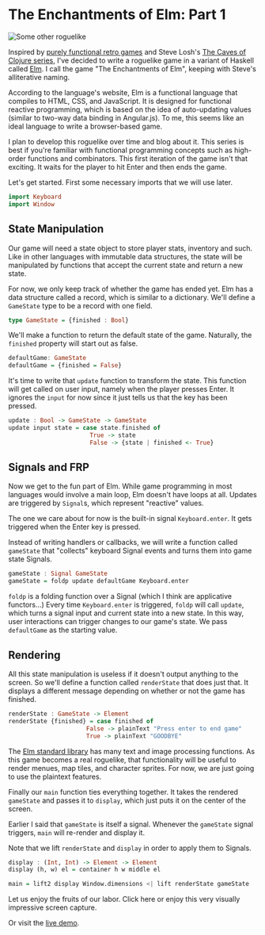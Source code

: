 # The Enchantments of Elm: Part 1

![Some other roguelike](http://i.imgur.com/CsLg22Z.png "Totally not
Enchantments of Elm")

Inspired by [purely functional retro
games](http://prog21.dadgum.com/23.html)
and Steve Losh's [The Caves of Clojure
series](http://stevelosh.com/blog/2012/07/caves-of-clojure-01/),
I've decided to write a roguelike game in a variant of Haskell called
[Elm](http://elm-lang.org/). I call the game "The Enchantments of Elm",
keeping with Steve's alliterative naming.

According to the language's website, Elm is a functional language that
compiles to HTML, CSS, and JavaScript. It is designed for functional
reactive programming, which is based on the idea of auto-updating values
(similar to two-way data binding in Angular.js). To me, this seems like
an ideal language to write a browser-based game.

I plan to develop this roguelike over time and blog about it. 
This series is best if you're familiar with functional programming
concepts such as high-order functions and combinators.
This first iteration of the game isn't that exciting. 
It waits for the player to hit Enter and then ends the game.

Let's get started. First some necessary imports that we will use later.

```haskell
import Keyboard
import Window
```

## State Manipulation

Our game will need a state object to store player stats, inventory and
such.
Like in other languages with immutable data structures, the state will
be manipulated by functions that accept the current state and return a
new state. 

For now, we only keep track of whether the game has ended yet. 
Elm has a data structure called a record, which is similar to a
dictionary. We'll
define a `GameState` type to be a record with one field.

```haskell
type GameState = {finished : Bool}
```

We'll make a function to return the default state of the game.
Naturally, the `finished` property will start out as false.

```haskell
defaultGame: GameState
defaultGame = {finished = False}
```

It's time to write that `update` function to transform the state.
This function will get called on user input, namely when the player
presses Enter. It ignores the `input` for now since it just tells us
that the key has been pressed.

```haskell
update : Bool -> GameState -> GameState
update input state = case state.finished of
                       True -> state
                       False -> {state | finished <- True}
```

## Signals and FRP

Now we get to the fun part of Elm. While game programming in most
languages
would involve a main loop, Elm doesn't have loops at all. Updates are
triggered
by `Signal`s, which represent "reactive" values.

The one we care about for now is the built-in signal `Keyboard.enter`. 
It gets triggered when the Enter key is pressed.

Instead of writing handlers or callbacks, we will write a function
called `gameState` that "collects" keyboard Signal events and turns them
into game state Signals.

```haskell
gameState : Signal GameState
gameState = foldp update defaultGame Keyboard.enter
```


`foldp` is a folding function over a Signal (which I think are
applicative functors...) Every time `Keyboard.enter` is triggered,
`foldp` will call
`update`, which turns a signal input and current state into a new state.
In this way, user interactions 
can trigger changes to our game's state.  We pass `defaultGame` as the
starting value.  

## Rendering

All this state manipulation is useless if it doesn't output anything to
the screen. So we'll define a function called `renderState` that does
just that. It displays a different message depending on whether or not
the game has finished.


```haskell
renderState : GameState -> Element
renderState {finished} = case finished of
                      False -> plainText "Press enter to end game"
                      True -> plainText "GOODBYE"
```

The [Elm standard library](http://docs.elm-lang.org/) has many text and
image processing functions. 
As this game becomes a real roguelike, that functionality will be useful
to render menues, map tiles, and character sprites.
For now, we are just going to use the plaintext features.

Finally our `main` function ties everything together. It takes the
rendered `gameState` and passes it to `display`, which just puts it on
the center of the screen.

Earlier I said that `gameState` is itself a signal. Whenever the
`gameState`
signal triggers, `main` will re-render and display it.

Note that we lift `renderState` and `display` in order to apply them to
Signals.

```haskell
display : (Int, Int) -> Element -> Element
display (h, w) el = container h w middle el

main = lift2 display Window.dimensions <| lift renderState gameState
```

Let us enjoy the fruits of our labor. Click here or enjoy this very
visually impressive screen capture.

Or visit the [live demo](http://sridattalabs.com/part1.elm.html).
